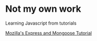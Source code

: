 # Not my own work

Learning Javascript from tutorials

[Mozilla's Express and Mongoose Tutorial](https://developer.mozilla.org/en-US/docs/Learn/Server-side/Express_Nodejs/Tutorial_local_library_website)